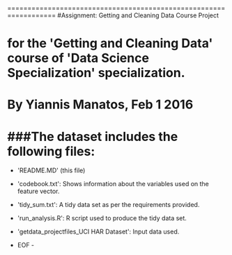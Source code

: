 ==================================================================
#Assignment: Getting and Cleaning Data Course Project

for the 'Getting and Cleaning Data' course
 of 'Data Science Specialization' specialization.
==================================================================
By Yiannis Manatos, Feb 1 2016
==================================================================

###The dataset includes the following files:
=========================================

- 'README.MD' (this file)

- 'codebook.txt': Shows information about the variables used on the feature vector.

- 'tidy_sum.txt': A tidy data set as per the requirements provided.

- 'run_analysis.R': R script used to produce the tidy data set.

- 'getdata_projectfiles_UCI HAR Dataset': Input data used.



- EOF -

